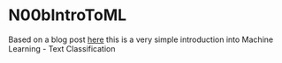 # N00bIntroToML
Based on a blog post [here](https://cdicksonengineering.co.uk/an-intro-to-ml-from-a-n00b) this is a very simple introduction into Machine Learning - Text Classification

